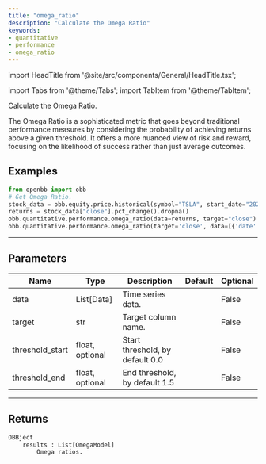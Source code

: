 ```yaml
---
title: "omega_ratio"
description: "Calculate the Omega Ratio"
keywords:
- quantitative
- performance
- omega_ratio
---
```


import HeadTitle from '@site/src/components/General/HeadTitle.tsx';

<HeadTitle title="quantitative/performance/omega_ratio - Reference | OpenBB Platform Docs" />

<!-- markdownlint-disable MD012 MD031 MD033 -->

import Tabs from '@theme/Tabs';
import TabItem from '@theme/TabItem';

Calculate the Omega Ratio.

 The Omega Ratio is a sophisticated metric that goes beyond traditional performance measures by considering the
 probability of achieving returns above a given threshold. It offers a more nuanced view of risk and reward,
 focusing on the likelihood of success rather than just average outcomes.


Examples
--------

```python
from openbb import obb
# Get Omega Ratio.
stock_data = obb.equity.price.historical(symbol="TSLA", start_date="2023-01-01", provider="fmp").to_df()
returns = stock_data["close"].pct_change().dropna()
obb.quantitative.performance.omega_ratio(data=returns, target="close")
obb.quantitative.performance.omega_ratio(target='close', data=[{'date': '2023-01-02', 'close': 0.05}, {'date': '2023-01-03', 'close': 0.08}, {'date': '2023-01-04', 'close': 0.07}, {'date': '2023-01-05', 'close': 0.06}, {'date': '2023-01-06', 'close': 0.06}])
```

---

## Parameters

<Tabs>

<TabItem value='standard' label='standard'>

| Name | Type | Description | Default | Optional |
| ---- | ---- | ----------- | ------- | -------- |
| data | List[Data] | Time series data. |  | False |
| target | str | Target column name. |  | False |
| threshold_start | float, optional | Start threshold, by default 0.0 |  | False |
| threshold_end | float, optional | End threshold, by default 1.5 |  | False |
</TabItem>

</Tabs>

---

## Returns

```python wordwrap
OBBject
    results : List[OmegaModel]
        Omega ratios.
```

